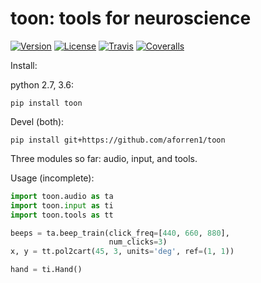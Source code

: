 toon: tools for neuroscience
============================

[![Version](https://img.shields.io/pypi/v/toon.svg)](https://pypi.python.org/pypi/toon)
[![License](https://img.shields.io/pypi/l/toon.svg)](https://raw.githubusercontent.com/aforren1/toon/master/LICENSE.txt)
[![Travis](https://img.shields.io/travis/aforren1/toon.svg)](https://travis-ci.org/aforren1/toon)
[![Coveralls](https://img.shields.io/coveralls/aforren1/toon.svg)](https://coveralls.io/github/aforren1/toon)

Install:

python 2.7, 3.6:

```shell
pip install toon
```

Devel (both):

```shell
pip install git+https://github.com/aforren1/toon
```

Three modules so far: audio, input, and tools.

Usage (incomplete):

```python
import toon.audio as ta
import toon.input as ti
import toon.tools as tt

beeps = ta.beep_train(click_freq=[440, 660, 880],
                      num_clicks=3)
x, y = tt.pol2cart(45, 3, units='deg', ref=(1, 1))

hand = ti.Hand()
```
